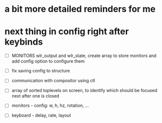 # a bit more detailed reminders for me

# next thing in config right after keybinds
- [ ] MONITORS wlr_output and wlr_state, create array to store monitors and add config option to configure them 
- [ ] fix saving config to structure 
- [ ] communication with compositor using ctl

- [ ] array of sorted toplevels on screen, to identify which should be focused next after one is closed
- [ ] monitors - config: w, h, hz, rotation, ...
- [ ] keyboard - delay, rate, layout
